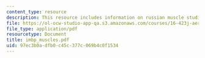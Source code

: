 ```yaml
---
content_type: resource
description: This resource includes information on russian muscle studies.
file: https://ol-ocw-studio-app-qa.s3.amazonaws.com/courses/16-423j-aerospace-biomedical-and-life-support-engineering-spring-2006/97ec3b0adfb0c45c377c069b4c0f1534_imbp_muscles.pdf
file_type: application/pdf
resourcetype: Document
title: imbp_muscles.pdf
uid: 97ec3b0a-dfb0-c45c-377c-069b4c0f1534
---
```

